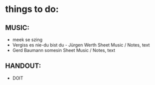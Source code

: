 # things to do:

## MUSIC:

- meek se szing 
- Vergiss es nie-du bist du - Jürgen Werth
  Sheet Music / Notes, text 
- Gerd Baumann somesin
  Sheet Music / Notes, text 

## HANDOUT:

- DOIT